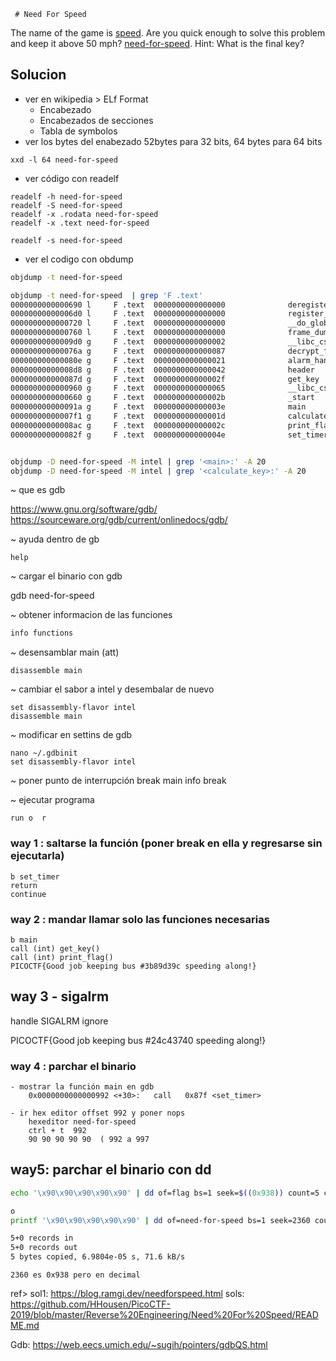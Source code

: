 	 # Need For Speed
The name of the game is [speed](https://www.youtube.com/watch?v=8piqd2BWeGI). Are you quick enough to solve this problem and keep it above 50 mph? [need-for-speed](https://jupiter.challenges.picoctf.org/static/cd51b2c95be9f3626db6fe6665afb5a3/need-for-speed).
Hint: What is the final key?



## Solucion

- ver en wikipedia > ELf Format
	- Encabezado
	- Encabezados de secciones
	- Tabla de symbolos
- ver los bytes del enabezado 52bytes para 32 bits, 64 bytes para 64 bits
```
xxd -l 64 need-for-speed
```

- ver código con readelf
```
readelf -h need-for-speed
readelf -S need-for-speed
readelf -x .rodata need-for-speed
readelf -x .text need-for-speed

readelf -s need-for-speed
```


- ver el codigo con obdump

```bash
objdump -t need-for-speed

objdump -t need-for-speed  | grep 'F .text'
0000000000000690 l     F .text	0000000000000000              deregister_tm_clones
00000000000006d0 l     F .text	0000000000000000              register_tm_clones
0000000000000720 l     F .text	0000000000000000              __do_global_dtors_aux
0000000000000760 l     F .text	0000000000000000              frame_dummy
00000000000009d0 g     F .text	0000000000000002              __libc_csu_fini
000000000000076a g     F .text	0000000000000087              decrypt_flag
000000000000080e g     F .text	0000000000000021              alarm_handler
00000000000008d8 g     F .text	0000000000000042              header
000000000000087d g     F .text	000000000000002f              get_key
0000000000000960 g     F .text	0000000000000065              __libc_csu_init
0000000000000660 g     F .text	000000000000002b              _start
000000000000091a g     F .text	000000000000003e              main
00000000000007f1 g     F .text	000000000000001d              calculate_key
00000000000008ac g     F .text	000000000000002c              print_flag
000000000000082f g     F .text	000000000000004e              set_timer


objdump -D need-for-speed -M intel | grep '<main>:' -A 20
objdump -D need-for-speed -M intel | grep '<calculate_key>:' -A 20
```

~ que es gdb

https://www.gnu.org/software/gdb/
https://sourceware.org/gdb/current/onlinedocs/gdb/

~ ayuda dentro de gb

	help


~ cargar el binario con gdb

gdb need-for-speed
 
~ obtener informacion de las funciones

```bash
info functions
``` 

~ desensamblar main (att)

	disassemble main

~ cambiar el sabor a intel y desembalar de nuevo

	set disassembly-flavor intel
	disassemble main

~ modificar en settins de gdb

	nano ~/.gdbinit
	set disassembly-flavor intel


~ poner punto de interrupción
	break main
	info break

~ ejecutar programa

	run o  r


### way 1 : saltarse la función (poner break en ella y regresarse sin ejecutarla)

	b set_timer
	return 
	continue
 

### way 2 : mandar llamar solo las funciones necesarias

	b main
	call (int) get_key()
	call (int) print_flag()
	PICOCTF{Good job keeping bus #3b89d39c speeding along!}

## way 3 - sigalrm

handle SIGALRM ignore

PICOCTF{Good job keeping bus #24c43740 speeding along!}

### way 4 : parchar el binario

	- mostrar la función main en gdb
		0x0000000000000992 <+30>:	call   0x87f <set_timer>

	- ir hex editor offset 992 y poner nops
		hexeditor need-for-speed
		ctrl + t  992
		90 90 90 90 90  ( 992 a 997


## way5: parchar el binario con dd

```bash
echo '\x90\x90\x90\x90\x90' | dd of=flag bs=1 seek=$((0x938)) count=5 conv=notrunc

o
printf '\x90\x90\x90\x90\x90' | dd of=need-for-speed bs=1 seek=2360 count=5 conv=notrunc 

5+0 records in
5+0 records out
5 bytes copied, 6.9804e-05 s, 71.6 kB/s

```
	2360 es 0x938 pero en decimal



ref>
sol1: https://blog.ramgi.dev/needforspeed.html
sols: https://github.com/HHousen/PicoCTF-2019/blob/master/Reverse%20Engineering/Need%20For%20Speed/README.md

Gdb:
https://web.eecs.umich.edu/~sugih/pointers/gdbQS.html


